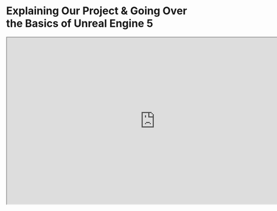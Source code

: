 # Explaining Our Project & Going Over the Basics of Unreal Engine 5

<p><iframe title="YouTube video player" src="https://www.youtube.com/embed/E2onjBCpZDs?rel=0" width="800" height="450" allowfullscreen="allowfullscreen" allow="accelerometer; autoplay; clipboard-write; encrypted-media; gyroscope; picture-in-picture"></iframe></p>